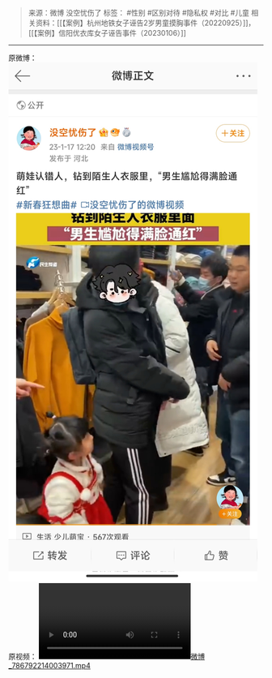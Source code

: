 > 来源：微博 没空忧伤了
> 标签： #性别 #区别对待 #隐私权 #对比 #儿童
> 相关资料：[[【案例】杭州地铁女子诬告2岁男童摸胸事件（20220925）]]，[[【案例】信阳优衣库女子诬告事件（20230106）]]
***
原微博：
[![IMG_20230118_132010.jpg](https://raw.githubusercontent.com/bluntvoice/mypic/main/IMG_20230118_132010.jpg)](https://raw.githubusercontent.com/bluntvoice/mypic/main/IMG_20230118_132010.jpg)
原视频：
[![微博_786792214003971.mp4](https://raw.githubusercontent.com/bluntvoice/mypic/main/%E5%BE%AE%E5%8D%9A_786792214003971.mp4)](https://raw.githubusercontent.com/bluntvoice/mypic/main/%E5%BE%AE%E5%8D%9A_786792214003971.mp4)
